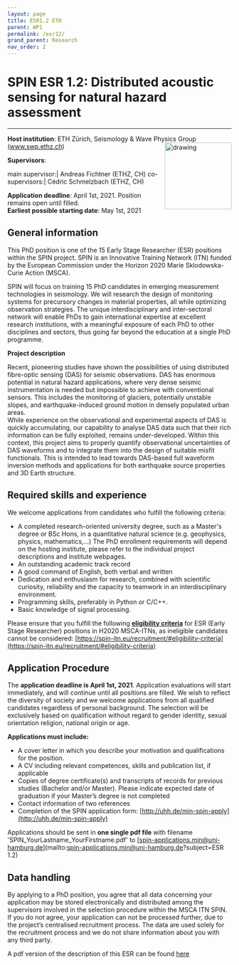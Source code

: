 ```yaml
---
layout: page
title: ESR1.2 ETH
parent: WP1
permalink: /esr12/
grand_parent: Research
nav_order: 2
---
```


# SPIN ESR 1.2: Distributed acoustic sensing for natural hazard assessment
----

__Host institution__: ETH Z&uuml;rich, Seismology & Wave Physics Group  
(www.swp.ethz.ch) <img src="/assets/images/partners-logos/ETH_logo.svg" alt="drawing" width="150" style="float:right"/>

__Supervisors__: 
		  
main supervisor:| Andreas Fichtner (ETHZ, CH)
co-supervisors:| C&eacute;dric Schmelzbach (ETHZ, CH)

__Application deadline__: April 1st, 2021. Position remains open until filled.  
__Earliest possible starting date__: May 1st, 2021

## General information

This PhD position is one of the 15 Early Stage Researcher (ESR) positions within the SPIN project.  SPIN is an Innovative Training Network (ITN) funded by the European Commission under the Horizon 2020 Marie Sklodowska-Curie Action (MSCA). 

SPIN will focus on training 15 PhD candidates in emerging measurement technologies in seismology. We will research the design of monitoring systems for precursory changes in material properties, all while optimizing observation strategies. The unique interdisciplinary and inter-sectoral network will enable PhDs to gain international expertise at excellent research institutions, with a meaningful exposure of each PhD to other disciplines and sectors, thus going far beyond the education at a single PhD programme.

__Project description__

Recent, pioneering studies have shown the possibilities of using distributed fibre-optic sensing (DAS) for seismic observations. DAS has enormous potential in natural hazard applications, where very dense seismic instrumentation is needed but impossible to achieve with conventional sensors. This includes the monitoring of glaciers, potentially unstable slopes, and earthquake-induced ground motion in densely populated urban areas.   
While experience on the observational and experimental aspects of DAS is quickly accumulating, our capability to analyse DAS data such that their rich information can be fully exploited, remains under-developed. Within this context, this project aims to properly quantify observational uncertainties of DAS waveforms and to integrate them into the design of suitable misfit functionals. This is intended to lead towards DAS-based full waveform inversion methods and applications for both earthquake source properties and 3D Earth structure.


## Required skills and experience

We welcome applications from candidates who fulfill the following criteria:
*	A completed research-oriented university degree, such as a Master's degree or BSc Hons, in a quantitative natural science (e.g. geophysics, physics, mathematics,...) The PhD enrollment requirements will depend on the hosting institute, please refer to the individual project descriptions and institute webpages.
*	An outstanding academic track record
*	A good command of English, both verbal and written
*	Dedication and enthusiasm for research, combined with scientific curiosity, reliability and the capacity to teamwork in an interdisciplinary environment.
*	Programming skills, preferably in Python or C/C++.
*	Basic knowledge of signal processing.
 
Please ensure that you fulfill the following [__eligibility criteria__](https://spin-itn.eu/recruitment/#eligibility-criteria) for ESR (Early Stage Researcher) positions in H2020 MSCA-ITNs, as ineligible candidates cannot be considered:
[https://spin-itn.eu/recruitment/#eligibility-criteria](https://spin-itn.eu/recruitment/#eligibility-criteria)
 
## Application Procedure

The __application deadline is April 1st, 2021__. Application evaluations will start immediately, and will continue until all positions are filled. We wish to reflect the diversity of society and we welcome applications from all qualified candidates regardless of personal background. The selection will be exclusively based on qualification without regard to gender identity, sexual orientation religion, national origin or age.

__Applications must include:__
 
*	A cover letter in which you describe your motivation and qualifications for the position.
*	A CV including relevant competences, skills and publication list, if applicable
*	Copies of degree certificate(s) and transcripts of records for previous studies (Bachelor and/or Master). Please indicate expected date of graduation if your Master’s degree is not completed
*	Contact information of two references
*	Completion of the SPIN application form: [http://uhh.de/min-spin-apply](http://uhh.de/min-spin-apply)

Applications should be sent in __one single pdf file__ with filename 'SPIN_YourLastname_YourFirstname.pdf' to [spin-applications.min@uni-hamburg.de](mailto:spin-applications.min@uni-hamburg.de?subject=ESR 1.2)

## Data handling

By applying to a PhD position, you agree that all data concerning your application may be stored electronically and distributed among the supervisors involved in the selection procedure within the MSCA ITN SPIN. If you do not agree, your application can not be processed further, due to the project’s centralised recruitment process. The data are used solely for the recruitment process and we do not share information about you with any third party. 

A pdf version of the description of this ESR can be found [here](https://spin-itn.eu/assets/documents/SPIN_advert_ESR_1_2.pdf "ESR 1.2") 
